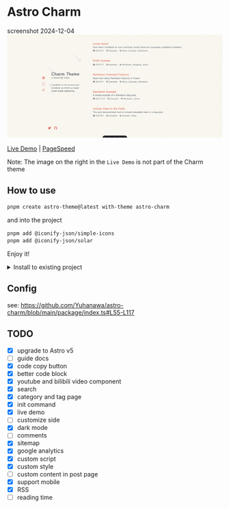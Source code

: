# Astro Charm

screenshot 2024-12-04
![screenshot-2024-12-04](docs/screenshot-2024-12-04.png "screenshot-2024-12-04")

[Live Demo](https://astro-charm.vercel.app/) | [PageSpeed](https://pagespeed.web.dev/analysis?url=https%3A%2F%2Fastro-charm.vercel.app%2F)

Note: The image on the right in the `Live Demo` is not part of the Charm theme

## How to use

```bash
pnpm create astro-theme@latest with-theme astro-charm
```

and into the project

```bash
pnpm add @iconify-json/simple-icons
pnpm add @iconify-json/solar
```

Enjoy it!

<details>
  <summary>Install to existing project</summary>

1. Install `astro-charm`, `@iconify-json/simple-icons` and `@iconify-json/solar` to your project.

```bash
pnpm astro add astro-charm
pnpm add @iconify-json/simple-icons
pnpm add @iconify-json/solar
```

2. Modify `astro.config.ts` file, you can use following command to modify it.

```bash
pnpm create astro-theme@latest init astro-charm
```

</details>

## Config

see: <https://github.com/Yuhanawa/astro-charm/blob/main/package/index.ts#L55-L117>

## TODO

- [x] upgrade to Astro v5
- [ ] guide docs
- [x] code copy button
- [x] better code block
- [x] youtube and bilibili video component
- [x] search
- [x] category and tag page
- [x] init command
- [x] live demo
- [ ] customize side
- [x] dark mode
- [ ] comments
- [x] sitemap
- [x] google analytics
- [x] custom script
- [x] custom style
- [ ] custom content in post page
- [x] support mobile
- [x] RSS
- [ ] reading time
